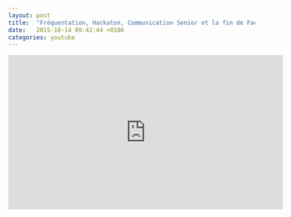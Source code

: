 ```yaml
---
layout: post
title:  "Fréquentation, Hackaton, Communication Senior et la fin de Facebook ?"
date:   2015-10-14 09:42:44 +0100
categories: youtube
---
```


<iframe width="560" height="315" src="https://www.youtube-nocookie.com/embed/4xf2kXo4pAM" frameborder="0" gesture="media" allow="encrypted-media" allowfullscreen></iframe>